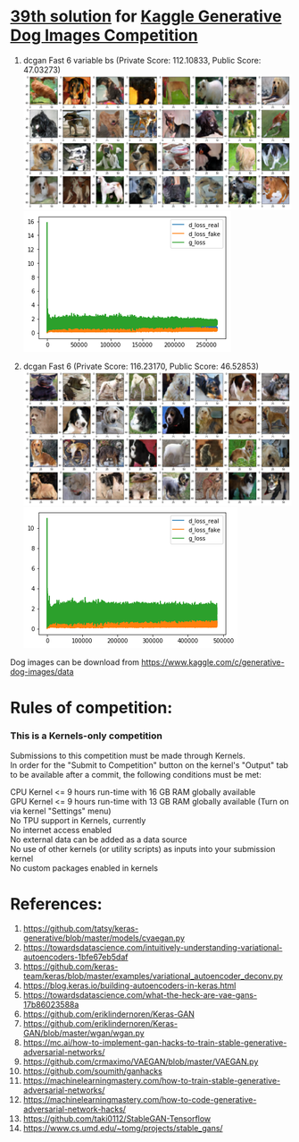 
# [39th solution](https://www.kaggle.com/c/generative-dog-images/leaderboard) for [Kaggle Generative Dog Images Competition](https://www.kaggle.com/c/generative-dog-images)

1. dcgan Fast 6 variable bs (Private Score: 112.10833, Public Score: 47.03273) 
<img src="https://github.com/skyap/DOG-GAN/blob/master/images/47_dogs.png?raw=true"><br>
<img src="https://github.com/skyap/DOG-GAN/blob/master/images/47_history.png?raw=true"><br>


2. dcgan Fast 6 (Private Score: 116.23170, Public Score: 46.52853)
<img src="https://github.com/skyap/DOG-GAN/blob/master/images/46_dogs.png?raw=true"><br>
<img src="https://github.com/skyap/DOG-GAN/blob/master/images/46_history.png?raw=true"><br>

Dog images can be download from https://www.kaggle.com/c/generative-dog-images/data

# Rules of competition:
### This is a Kernels-only competition
Submissions to this competition must be made through Kernels.   
In order for the "Submit to Competition" button on the kernel's "Output" tab to be available after a commit, the following conditions must be met:  

CPU Kernel <= 9 hours run-time with 16 GB RAM globally available  
GPU Kernel <= 9 hours run-time with 13 GB RAM globally available (Turn on via kernel "Settings" menu)  
No TPU support in Kernels, currently  
No internet access enabled  
No external data can be added as a data source  
No use of other kernels (or utility scripts) as inputs into your submission kernel  
No custom packages enabled in kernels  

# References:
1. https://github.com/tatsy/keras-generative/blob/master/models/cvaegan.py
2. https://towardsdatascience.com/intuitively-understanding-variational-autoencoders-1bfe67eb5daf
3. https://github.com/keras-team/keras/blob/master/examples/variational_autoencoder_deconv.py
4. https://blog.keras.io/building-autoencoders-in-keras.html
5. https://towardsdatascience.com/what-the-heck-are-vae-gans-17b86023588a
6. https://github.com/eriklindernoren/Keras-GAN
7. https://github.com/eriklindernoren/Keras-GAN/blob/master/wgan/wgan.py
8. https://mc.ai/how-to-implement-gan-hacks-to-train-stable-generative-adversarial-networks/
9. https://github.com/crmaximo/VAEGAN/blob/master/VAEGAN.py
10. https://github.com/soumith/ganhacks
11. https://machinelearningmastery.com/how-to-train-stable-generative-adversarial-networks/
12. https://machinelearningmastery.com/how-to-code-generative-adversarial-network-hacks/
13. https://github.com/taki0112/StableGAN-Tensorflow
14. https://www.cs.umd.edu/~tomg/projects/stable_gans/









